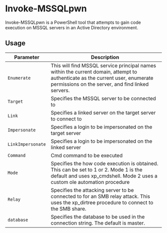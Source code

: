 # Invoke-MSSQLpwn

Invoke-MSSQLpwn is a PowerShell tool that attempts to gain code execution on MSSQL servers in an Active Directory environment.

## Usage

| Parameter | Description |
|---|---|
| `Enumerate` | This will find MSSQL service principal names within the current domain, attempt to authenticate as the current user, enumerate permissions on the server, and find linked servers. |
| `Target` | Specifies the MSSQL server to be connected to |
| `Link` | Specifies a linked server on the target server to connect to |
| `Impersonate` | Specifies a login to be impersonated on the target server |
| `LinkImpersonate` | Specifies a login to be impersonated on the linked server |
| `Command` | Cmd command to be executed |
| `Mode` | Specifies the how code execution is obtained. This can be set to 1 or 2. Mode 1 is the default and uses xp_cmdshell. Mode 2 uses a custom ole automation procedure |
| `Relay` | Specifies the attacking server to be connected to for an SMB relay attack. This uses the xp_dirtree procedure to connect to the SMB share. |
| `database` | Specifies the database to be used in the connection string. The default is master. |
